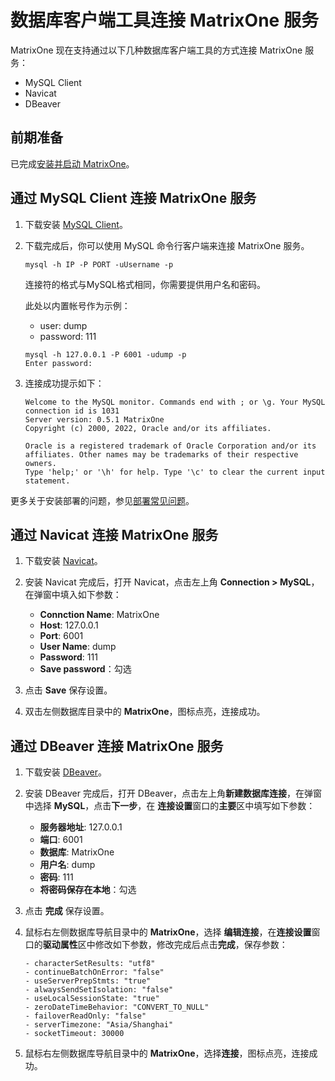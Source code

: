 # 数据库客户端工具连接 MatrixOne 服务

MatrixOne 现在支持通过以下几种数据库客户端工具的方式连接 MatrixOne 服务：

- MySQL Client
- Navicat
- DBeaver

## 前期准备

已完成[安装并启动 MatrixOne](../../Get-Started/install-standalone-matrixone.md)。

## 通过 MySQL Client 连接 MatrixOne 服务

1. 下载安装 [MySQL Client](https://dev.mysql.com/downloads/installer/)。

2. 下载完成后，你可以使用 MySQL 命令行客户端来连接 MatrixOne 服务。

    ```
    mysql -h IP -P PORT -uUsername -p
    ```

    连接符的格式与MySQL格式相同，你需要提供用户名和密码。

    此处以内置帐号作为示例：

    - user: dump
    - password: 111

    ```
    mysql -h 127.0.0.1 -P 6001 -udump -p
    Enter password:
    ```

3. 连接成功提示如下：

    ```
    Welcome to the MySQL monitor. Commands end with ; or \g. Your MySQL connection id is 1031
    Server version: 0.5.1 MatrixOne
    Copyright (c) 2000, 2022, Oracle and/or its affiliates.

    Oracle is a registered trademark of Oracle Corporation and/or its affiliates. Other names may be trademarks of their respective owners.
    Type 'help;' or '\h' for help. Type '\c' to clear the current input statement.
    ```

更多关于安装部署的问题，参见[部署常见问题](../../FAQs/deployment-faqs.md)。

## 通过 Navicat 连接 MatrixOne 服务

1. 下载安装 [Navicat](https://www.navicat.com/en/products)。

2. 安装 Navicat 完成后，打开 Navicat，点击左上角 **Connection > MySQL**， 在弹窗中填入如下参数：

    - **Connction Name**: MatrixOne
    - **Host**: 127.0.0.1
    - **Port**: 6001
    - **User Name**: dump
    - **Password**: 111
    - **Save password**：勾选

3. 点击 **Save** 保存设置。

4. 双击左侧数据库目录中的 **MatrixOne**，图标点亮，连接成功。

## 通过 DBeaver 连接 MatrixOne 服务

1. 下载安装 [DBeaver](https://dbeaver.io/download/)。

2. 安装 DBeaver 完成后，打开 DBeaver，点击左上角**新建数据库连接**，在弹窗中选择 **MySQL**，点击**下一步**，在 **连接设置**窗口的**主要**区中填写如下参数：

    - **服务器地址**: 127.0.0.1
    - **端口**: 6001
    - **数据库**: MatrixOne
    - **用户名**: dump
    - **密码**: 111
    - **将密码保存在本地**：勾选

3. 点击 **完成** 保存设置。

4. 鼠标右左侧数据库导航目录中的 **MatrixOne**，选择 **编辑连接**，在**连接设置**窗口的**驱动属性**区中修改如下参数，修改完成后点击**完成**，保存参数：

    ```
    - characterSetResults: "utf8"
    - continueBatchOnError: "false"
    - useServerPrepStmts: "true"
    - alwaysSendSetIsolation: "false"
    - useLocalSessionState: "true"
    - zeroDateTimeBehavior: "CONVERT_TO_NULL"
    - failoverReadOnly: "false"
    - serverTimezone: "Asia/Shanghai"
    - socketTimeout: 30000
    ```
    
5. 鼠标右左侧数据库导航目录中的 **MatrixOne**，选择**连接**，图标点亮，连接成功。
